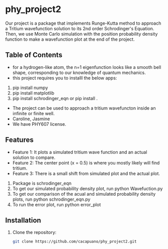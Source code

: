 # phy_project2

Our project is a package that implements Runge-Kutta method to approach a Tritium wavefunction solution to its 2nd order
Schrodinger's Equation. Then, we use Monte Carlo simulation with the position probability 
density function to make a wavefunction plot at the end of the project. 

## Table of Contents

- for a hydrogen-like atom, the n=1 eigenfunction looks like a smooth bell shape, corresponding 
to our knowledge of quantum mechanics.
- this project requires you to installl the below apps:
1. pip install numpy
2. pip install matplotlib
3. pip install schrodinger_eqn or pip install .
- The project can be used to approach a tritium wavefuncton inside an infinite or finite well.
- Caroline, Jasmine
- We have PHY607 license.

## Features

- Feature 1: It plots a simulated tritium wave function and an actual solution to compare. 
- Feature 2: The center point (x = 0.5) is where you mostly likely will find tritium. 
- Feature 3: There is a small shift from simulated plot and the actual plot. 

1. Package is schrodinger_eqn
2. To get our simulated probability density plot, run python Wavefuction.py
3. To get our comparison of the acual and simulated probability density plots, run python schrodinger_eqn.py
4. To run the error plot, run python error_plot

## Installation

1. Clone the repository:
   ```bash
   git clone https://github.com/cacapuano/phy_project2.git

   

   
